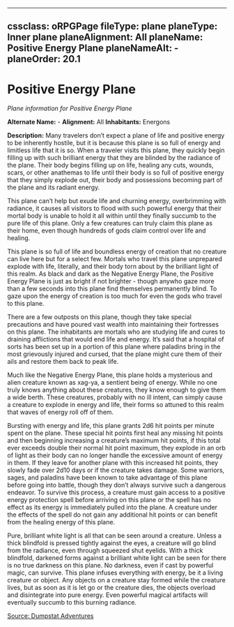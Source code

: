 
---
cssclass: oRPGPage
fileType: plane
planeType: Inner plane
planeAlignment: All
planeName: Positive Energy Plane
planeNameAlt: - 
planeOrder: 20.1
---
# Positive Energy Plane
*Plane information for Positive Energy Plane*

**Alternate Name:**  - 
**Alignment:**  All
**Inhabitants:**  Energons

**Description:** Many travelers don’t expect a plane of life and positive energy to be inherently hostile, but it is because this plane is so full of energy and limitless life that it is so. When a traveler visits this plane, they quickly begin filling up with such brilliant energy that they are blinded by the radiance of the plane. Their body begins filling up on life, healing any cuts, wounds, scars, or other anathemas to life until their body is so full of positive energy that they simply explode out, their body and possessions becoming part of the plane and its radiant energy.

This plane can’t help but exude life and churning energy, overbrimming with radiance, it causes all visitors to flood with such powerful energy that their mortal body is unable to hold it all within until they finally succumb to the pure life of this plane. Only a few creatures can truly claim this plane as their home, even though hundreds of gods claim control over life and healing.

This plane is so full of life and boundless energy of creation that no creature can live here but for a select few. Mortals who travel this plane unprepared explode with life, literally, and their body torn about by the brilliant light of this realm. As black and dark as the Negative Energy Plane, the Positive Energy Plane is just as bright if not brighter - though anywho gaze more than a few seconds into this plane find themselves permanently blind. To gaze upon the energy of creation is too much for even the gods who travel to this plane. 

There are a few outposts on this plane, though they take special precautions and have poured vast wealth into maintaining their fortresses on this plane. The inhabitants are mortals who are studying life and cures to draining afflictions that would end life and energy. It’s said that a hospital of sorts has been set up in a portion of this plane where paladins bring in the most grievously injured and cursed, that the plane might cure them of their ails and restore them back to peak life.

Much like the Negative Energy Plane, this plane holds a mysterious and alien creature known as xag-ya, a sentient being of energy. While no one truly knows anything about these creatures, they know enough to give them a wide berth. These creatures, probably with no ill intent, can simply cause a creature to explode in energy and life, their forms so attuned to this realm that waves of energy roll off of them.

Bursting with energy and life, this plane grants 2d6 hit points per minute spent on the plane. These special hit points first heal any missing hit points and then beginning increasing a creature’s maximum hit points, if this total ever exceeds double their normal hit point maximum, they explode in an orb of light as their body can no longer handle the excessive amount of energy in them. If they leave for another plane with this increased hit points, they slowly fade over 2d10 days or if the creature takes damage. Some warriors, sages, and paladins have been known to take advantage of this plane before going into battle, though they don’t always survive such a dangerous endeavor. To survive this process, a creature must gain access to a positive energy protection spell before arriving on this plane or the spell has no effect as its energy is immediately pulled into the plane. A creature under the effects of the spell do not gain any additional hit points or can benefit from the healing energy of this plane.

Pure, brilliant white light is all that can be seen around a creature. Unless a thick blindfold is pressed tightly against the eyes, a creature will go blind from the radiance, even through squeezed shut eyelids. With a thick blindfold, darkened forms against a brilliant white light can be seen for there is no true darkness on this plane. No darkness, even if cast by powerful magic, can survive. This plane infuses everything with energy, be it a living creature or object. Any objects on a creature stay formed while the creature lives, but as soon as it is let go or the creature dies, the objects overload and disintegrate into pure energy. Even powerful magical artifacts will eventually succumb to this burning radiance.

[Source: Dumpstat Adventures](https://dumpstatadventures.com/the-gm-is-always-right/the-planes-energy-planes)